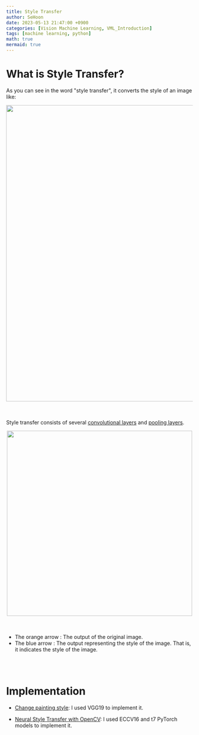 ```yaml
---
title: Style Transfer
author: SeHoon
date: 2023-05-13 21:47:00 +0900
categories: [Vision Machine Learning, VML_Introduction]
tags: [machine learning, python]
math: true
mermaid: true
---
```


# What is Style Transfer?
As you can see in the word "style transfer", it converts the style of an image like:
<center>
<img src="https://github.com/csh970605/csh970605.github.io/assets/28240052/88be8987-c2e2-4082-8d36-eca6b0397495" width=800>
</center>
<br><br>

Style transfer consists of several [convolutional layers](https://csh970605.github.io/posts/CNN/) and [pooling layers](https://csh970605.github.io/posts/Pooling/).
<center>
<img src="https://github.com/csh970605/csh970605.github.io/assets/28240052/1f639688-5bb3-46a0-bb00-875be79cde2c" width=500>
</center>
<br><br>

+ The orange arrow : The output of the original image.
+ The blue arrow : The output representing the style of the image. That is, it indicates the style of the image.
<br><br>
<br>

# Implementation

+ [Change painting style](https://github.com/csh970605/Computer-Vision-Masterclass/tree/main/Section%2011): I used VGG19 to implement it.

+ [Neural Style Transfer with OpenCV](https://github.com/csh970605/Modern_Computer_Vision/blob/main/OpenCV/34.%20Neural%20Style%20Transfer%20with%20OpenCV.ipynb): I used ECCV16 and t7 PyTorch models to implement it.


